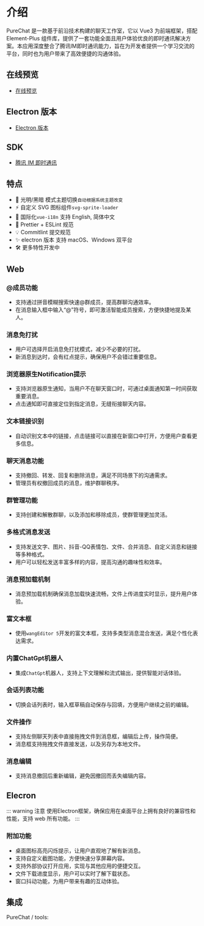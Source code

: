# 介绍

PureChat 是一款基于前沿技术构建的聊天工作室，它以 Vue3 为前端框架，搭配 Element-Plus 组件库，提供了一套功能全面且用户体验优良的即时通讯解决方案。本应用深度整合了腾讯IM即时通讯能力，旨在为开发者提供一个学习交流的平台，同时也为用户带来了高效便捷的沟通体验。

## 在线预览

- [在线预览](https://pureadmin.cn)

## Electron 版本

- [Electron 版本](https://gitee.com/H260788/PureChat/tree/electron/)

## SDK

- [腾讯 IM 即时通讯](https://cloud.tencent.com/product/im)

## 特点

- 🌚 光明/黑暗 模式主题切换`自动根据系统主题改变`
- ⚡️ 自定义 SVG 图标组件`svg-sprite-loader`
- 🔴 国际化`vue-i18n` 支持 English, 简体中文
- 🔧 Prettier + ESLint 规范
- 💡 Commitlint 提交规范
- ✨ electron 版本 支持 macOS、Windows 双平台
- 🛠 更多特性开发中

## Web
### @成员功能
- 支持通过拼音模糊搜索快速@群成员，提高群聊沟通效率。
- 在消息输入框中输入“@”符号，即可激活智能成员搜索，方便快捷地提及某人。
### 消息免打扰
- 用户可选择开启消息免打扰模式，减少不必要的打扰。
- 新消息到达时，会有红点提示，确保用户不会错过重要信息。
### 浏览器原生Notification提示
- 支持浏览器原生通知，当用户不在聊天窗口时，可通过桌面通知第一时间获取重要消息。
- 点击通知即可直接定位到指定消息，无缝衔接聊天内容。
### 文本链接识别
- 自动识别文本中的链接，点击链接可以直接在新窗口中打开，方便用户查看更多信息。
### 聊天消息功能
- 支持撤回、转发、回复和删除消息，满足不同场景下的沟通需求。
- 管理员有权撤回成员的消息，维护群聊秩序。
### 群管理功能
- 支持创建和解散群聊，以及添加和移除成员，使群管理更加灵活。
### 多格式消息发送
- 支持发送文字、图片、抖音-QQ表情包、文件、合并消息、自定义消息和链接等多种格式。
- 用户可以轻松发送丰富多样的内容，提高沟通的趣味性和效率。
### 消息预加载机制
- 消息预加载机制确保消息加载快速流畅，文件上传进度实时显示，提升用户体验。
### 富文本框
- 使用`wangEditor 5`开发的富文本框，支持多类型消息混合发送，满足个性化表达需求。
### 内置ChatGpt机器人
- 集成`ChatGpt`机器人，支持上下文理解和流式输出，提供智能对话体验。
### 会话列表功能
- 切换会话列表时，输入框草稿自动保存与回填，方便用户继续之前的编辑。
### 文件操作
- 支持左侧聊天列表中直接拖拽文件到消息框，编辑后上传，操作简便。
- 消息框支持拖拽文件直接发送，以及另存为本地文件。
### 消息编辑
- 支持消息撤回后重新编辑，避免因撤回而丢失编辑内容。

## Elecron

::: warning 注意
使用Electron框架，确保应用在桌面平台上拥有良好的兼容性和性能，支持 web 所有功能。
:::
### 附加功能
- 桌面图标高亮闪烁提示，让用户直观地了解有新消息。
- 支持自定义截图功能，方便快速分享屏幕内容。
- 支持外部协议打开应用，实现与其他应用的便捷交互。
- 文件下载进度显示，用户可以实时了解下载状态。
- 窗口抖动功能，为用户带来有趣的互动体验。

## 集成

PureChat / tools:

<ContentIntegrations />
